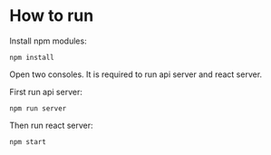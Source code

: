 # How to run

Install npm modules:

```npm install```

Open two consoles. It is required to run api server and react server.

First run api server:

```npm run server```

Then run react server:

```npm start```